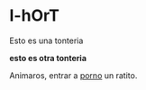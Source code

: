 # I-hOrT

Esto es una tonteria

**esto es otra tonteria**

Animaros, entrar a [porno](http://pornhub.com) un ratito.
